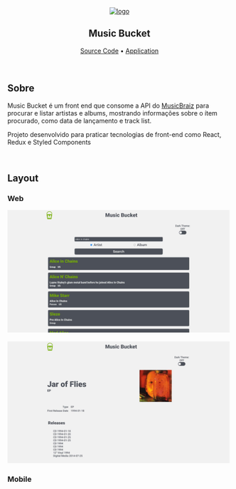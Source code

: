 <section align='center'>
  <a href='https://music-bucket.vercel.app' target="_blank">
    <img src="https://music-bucket.vercel.app/images/mb_icon_opt.svg" alt="logo" />
  </a>
  <h1 align='center'>Music Bucket</h1>
  <a href="https://github.com/leo606/MusicBucket">Source Code</a> • <a href="https://music-bucket.vercel.app">Application</a>
</section>
<br/>
<br/>
<section>
  <h2>Sobre</h2>
  <p>Music Bucket é um front end que consome a API do <a href='https://musicbrainz.org/doc/MusicBrainz_API'>MusicBraiz</a> para procurar e listar artistas e albums, mostrando informações sobre o ítem procurado, como data de lançamento e track list.</p>
  </p>Projeto desenvolvido para praticar tecnologias de front-end como React, Redux e Styled Components</p>
</section>
<br/>
<section>
  <h2>Layout</h2>
  <h3>Web</h3>
    <img width='500' src="images/web_home.jpg" alt="web page screenshot" />
    <br/>
    <br/>
    <img width='500' src="images/web_release.jpg" alt="web page screenshot" />
  <h3>Mobile</h3>
    <img width='300' src="" alt="" />
</section>
